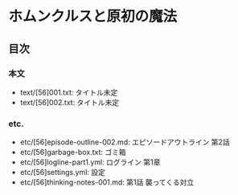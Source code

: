 # ホムンクルスと原初の魔法

## 目次
### 本文
- text/[56]001.txt: タイトル未定
- text/[56]002.txt: タイトル未定

### etc.
- etc/[56]episode-outline-002.md: エピソードアウトライン 第2話
- etc/[56]garbage-box.txt: ゴミ箱
- etc/[56]logline-part1.yml: ログライン 第1章
- etc/[56]settings.yml: 設定
- etc/[56]thinking-notes-001.md: 第1話 襲ってくる対立
